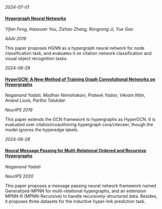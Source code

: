 






*2024-07-01*

#### [Hypergraph Neural Networks](https://ojs.aaai.org/index.php/AAAI/article/view/4235)

*Yifan Feng, Haoxuan You, Zizhao Zhang, Rongrong Ji, Yue Gao*

*AAAI 2019*

This paper proposes HGNN as a hypergraph neural network for node classification task, and evaluates it on citation network classification and visual object recognition tasks.


*2024-06-29*

#### [HyperGCN: A New Method of Training Graph Convolutional Networks on Hypergraphs](https://papers.nips.cc/paper_files/paper/2019/hash/1efa39bcaec6f3900149160693694536-Abstract.html)

*Naganand Yadati, Madhav Nimishakavi, Prateek Yadav, Vikram Nitin, Anand Louis, Partha Talukdar*

*NeurIPS 2019*

This paper extends the GCN framework to hypergraphs as HyperGCN. It is evaluated over citation/coauthoring hypergraph cora/citeceer, though the model ignores the hyperedge labels.


*2024-06-28*

#### [Neural Message Passing for Multi-Relational Ordered and Recursive Hypergraphs](https://dl.acm.org/doi/pdf/10.5555/3495724.3496000)

*Naganand Yadati*

*NeurIPS 2020*

This paper proposes a message passing neural network framework named Generalized-MPNN for multi-relational hypergraphs, and an extension MPNN-R (MPNN-Recursive) to handle recursively-structured data. Besides, it proposes three datasets for the inductive hyper-link prediction task.

